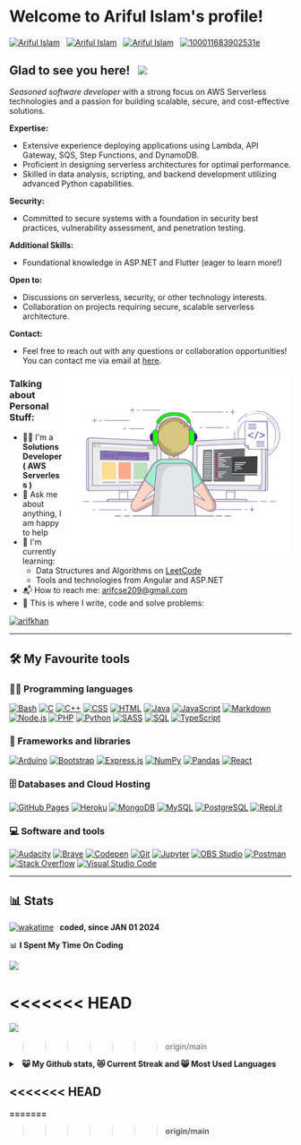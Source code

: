 # Welcome to Ariful Islam's profile!

<a href="https://www.linkedin.com/in/devarifkhan/" target="_blank"><img align="center" src="https://raw.githubusercontent.com/rahuldkjain/github-profile-readme-generator/master/src/images/icons/Social/linked-in-alt.svg" alt="Ariful Islam" height="30" width="40" /></a>
&nbsp;
<a href="https://twitter.com/devarif_khan" target="_blank"><img align="center" src="https://raw.githubusercontent.com/rahuldkjain/github-profile-readme-generator/master/src/images/icons/Social/twitter.svg" alt="Ariful Islam" height="30" width="40" /></a>
&nbsp;
<a href="https://www.instagram.com/devarifkhan/" target="_blank"><img align="center" src="https://raw.githubusercontent.com/rahuldkjain/github-profile-readme-generator/master/src/images/icons/Social/instagram.svg" alt="Ariful Islam" height="30" width="40" /></a>
&nbsp;
<a href="https://www.facebook.com/ariful.devarif/" target="_blank"><img align="center" src="https://raw.githubusercontent.com/rahuldkjain/github-profile-readme-generator/master/src/images/icons/Social/facebook.svg" alt="100011683902531e" height="30" width="40" /></a>
&nbsp;



## Glad to see you here! &nbsp; ![](https://komarev.com/ghpvc/?username=devarifkhan&style=flat-square) 


*Seasoned software developer* with a strong focus on AWS Serverless technologies and a passion for building scalable, secure, and cost-effective solutions. 

**Expertise:**

* Extensive experience deploying applications using Lambda, API Gateway, SQS, Step Functions, and DynamoDB. 
* Proficient in designing serverless architectures for optimal performance.
* Skilled in data analysis, scripting, and backend development utilizing advanced Python capabilities.

**Security:**

* Committed to secure systems with a foundation in security best practices, vulnerability assessment, and penetration testing.

**Additional Skills:**

* Foundational knowledge in ASP.NET and Flutter (eager to learn more!)

**Open to:**

* Discussions on serverless, security, or other technology interests.
* Collaboration on projects requiring secure, scalable serverless architecture.

**Contact:**

* Feel free to reach out with any questions or collaboration opportunities! You can contact me via email at [here](mailto:[arifcse209@gmail.com]).


<img align="right" alt="GIF" src="https://github.com/AswinBarath/AswinBarath/blob/master/coding.gif?raw=true" width="408" height="318" />


### Talking about Personal Stuff:

- 👨‍🎓 I'm a **Solutions Developer ( AWS Serverless )**
- 💬 Ask me about anything, I am happy to help
- 🌱 I'm currently learning:
  - Data Structures and Algorithms on [LeetCode](https://leetcode.com/devarifkhan/)
  - Tools and technologies from Angular and ASP.NET
- 📬 How to reach me: [arifcse209@gmail.com](mailto:arifcse209@gmail.com)
- 💪 This is where I write, code and solve problems:



<a href="https://leetcode.com/devarifkhan/" target="_blank"><img align="center" src="https://raw.githubusercontent.com/rahuldkjain/github-profile-readme-generator/master/src/images/icons/Social/leet-code.svg" alt="arifkhan" height="30" width="40" /></a>


---

## 🛠️ My Favourite tools

### 👨‍💻 Programming languages

<p>
    <a href="#"><img alt="Bash" src="https://img.shields.io/badge/Bash-121011.svg?logo=gnu-bash&logoColor=white"></a>
    <a href="#"><img alt="C" src="https://custom-icon-badges.herokuapp.com/badge/C-03599C.svg?logo=c-in-hexagon&logoColor=white"></a>
    <a href="#"><img alt="C++" src="https://custom-icon-badges.herokuapp.com/badge/C++-9C033A.svg?logo=cpp2&logoColor=white"></a>
    <a href="#"><img alt="CSS" src="https://img.shields.io/badge/CSS-1572B6.svg?logo=css3&logoColor=white"></a>
    <a href="#"><img alt="HTML" src="https://img.shields.io/badge/HTML-E34F26.svg?logo=html5&logoColor=white"></a>
    <a href="#"><img alt="Java" src="https://img.shields.io/badge/Java-007396.svg?logo=java&logoColor=white"></a>
    <a href="#"><img alt="JavaScript" src="https://img.shields.io/badge/JavaScript-F7DF1E.svg?logo=javascript&logoColor=black"></a>
    <a href="#"><img alt="Markdown" src="https://img.shields.io/badge/Markdown-000000.svg?logo=markdown&logoColor=white"></a>
    <a href="#"><img alt="Node.js" src="https://img.shields.io/badge/Node.js-43853D.svg?logo=node.js&logoColor=white"></a>
    <a href="#"><img alt="PHP" src="https://img.shields.io/badge/PHP-777BB4.svg?logo=php&logoColor=white"></a>
    <a href="#"><img alt="Python" src="https://img.shields.io/badge/Python-14354C.svg?logo=python&logoColor=white"></a>
    <a href="#"><img alt="SASS" src="https://img.shields.io/badge/Sass-hotpink.svg?logo=SASS&logoColor=white"></a>
    <a href="#"><img alt="SQL" src="https://custom-icon-badges.herokuapp.com/badge/SQL-025E8C.svg?logo=database&logoColor=white"></a>
    <a href="#"><img alt="TypeScript" src="https://img.shields.io/badge/TypeScript-007ACC.svg?logo=typescript&logoColor=white"></a>
</p>

### 🧰 Frameworks and libraries

<p>
    <a href="#"><img alt="Arduino" src="https://img.shields.io/badge/-Arduino-00979D?logo=Arduino&logoColor=white"></a>
    <a href="#"><img alt="Bootstrap" src="https://img.shields.io/badge/Bootstrap-7952B3.svg?logo=bootstrap&logoColor=white"></a>
    <a href="#"><img alt="Express.js" src="https://img.shields.io/badge/Express.js-404d59.svg?logo=express&logoColor=white"></a>
    <a href="#"><img alt="NumPy" src="https://img.shields.io/badge/Numpy-013243.svg?logo=numpy&logoColor=white"></a>
    <a href="#"><img alt="Pandas" src="https://img.shields.io/badge/Pandas-150458.svg?logo=pandas&logoColor=white"></a>
    <a href="#"><img alt="React" src="https://img.shields.io/badge/React-20232a.svg?logo=react&logoColor=%2361DAFB"></a>
</p>

### 🗄️ Databases and Cloud Hosting

<p>
    <a href="#"><img alt="GitHub Pages" src="https://img.shields.io/badge/GitHub%20Pages-327FC7.svg?logo=github&logoColor=white"></a>
    <a href="#"><img alt="Heroku" src="https://img.shields.io/badge/Heroku-430098.svg?logo=heroku&logoColor=white"></a>
    <a href="#"><img alt="MongoDB" src ="https://img.shields.io/badge/MongoDB-4ea94b.svg?logo=mongodb&logoColor=white"></a>
    <a href="#"><img alt="MySQL" src="https://img.shields.io/badge/MySQL-00f.svg?logo=mysql&logoColor=white"></a>
    <a href="#"><img alt="PostgreSQL" src ="https://img.shields.io/badge/PostgreSQL-316192.svg?logo=postgresql&logoColor=white"></a>
    <a href="#"><img alt="Repl.it" src="https://img.shields.io/badge/Repl.it-0D101E.svg?logo=Replit&logoColor=white"></a>
</p>

### 💻 Software and tools

<p>
    <a href="#"><img alt="Audacity" src="https://img.shields.io/badge/-Audacity-0000CC?logo=audacity&logoColor=white"></a>
    <a href="#"><img alt="Brave" src="https://img.shields.io/badge/-Brave-FB542B?logo=brave&logoColor=white"></a>
    <a href="#"><img alt="Codepen" src="https://img.shields.io/badge/Codepen-000000.svg?logo=codepen&logoColor=white"></a>
    <a href="#"><img alt="Git" src="https://img.shields.io/badge/Git-F05033.svg?logo=git&logoColor=white"></a>
    <a href="#"><img alt="Jupyter" src="https://img.shields.io/badge/Jupyter-F37626.svg?logo=Jupyter&logoColor=white"></a>
    <a href="#"><img alt="OBS Studio" src="https://img.shields.io/badge/-OBS%20Studio-302E31?logo=obs-studio&logoColor=white"></a>
    <a href="#"><img alt="Postman" src="https://img.shields.io/badge/Postman-FF6C37?logo=postman&logoColor=white"></a>
    <a href="#"><img alt="Stack Overflow" src="https://img.shields.io/badge/-Stack%20Overflow-FE7A16?logo=stack-overflow&logoColor=white"></a>
    <a href="#"><img alt="Visual Studio Code" src="https://img.shields.io/badge/Visual%20Studio%20Code-0078d7.svg?logo=visual-studio-code&logoColor=white"></a>
</p>

---

## 📊 Stats

[![wakatime](https://wakatime.com/badge/user/d7c6de35-a8a3-4ac5-b46e-25fdc5c0ebba/project/1aa64651-2bc0-4db7-9900-5b56f3396420.svg)](https://wakatime.com/@d7c6de35-a8a3-4ac5-b46e-25fdc5c0ebba) <b>&nbsp; coded, since JAN 01 2024</b>

📊 <b>I Spent My Time On Coding</b>

<!--START_SECTION:waka-->
![](https://wakatime.com/share/@d7c6de35-a8a3-4ac5-b46e-25fdc5c0ebba/6d5c240f-322a-434d-be4e-ce0208a473c7.svg)
<!--END_SECTION:waka-->



<<<<<<< HEAD
=======
  ![](https://github-readme-stats.vercel.app/api?username=devarifkhan&theme=vue-dark&show_icons=true&hide_border=true&count_private=true)
>>>>>>> origin/main







<details>
  <summary>&nbsp;&nbsp;<b>😺 My Github stats, 😻 Current Streak and 😸 Most Used Languages</summary>
<<<<<<< HEAD
  <br/>
	<a href="https://github.com/devarifkhan/github-readme-stats" title="Go to Source"><img alt="AswinBarath's Github Stats" src="https://denvercoder1-github-readme-stats.vercel.app/api?username=devarifkhan&show_icons=true&count_private=true&theme=react&border=61dafb&hide_border=true" height="172px"/></a>
	<a href="https://github.com/devarifkhan/github-readme-stats" title="Go to Source"><img alt="Arifuls's Top Languages" src="https://github-readme-stats.vercel.app/api/top-langs/?username=devarifkhan&langs_count=6&layout=compact&theme=react&hide_border=true&border_color=61dafb&hide=Jupyter%20Notebook,html,css,scss,pug,ruby,php,shell" height="172px"/></a>
  <br/>
 

<p align=center>
  <a href="https://git.io/streak-stats" title="Go to Source">
    <img alt="Ariful's Streak" src="https://github-readme-streak-stats.herokuapp.com/?user=devarifkhan&theme=react&border=61dafb" height="192px"/>
  </a>
</p>
=======
  </br>
    <p>
     ![](https://github-readme-streak-stats.herokuapp.com/?user=devarifkhan&theme=vue-dark&hide_border=true)
    </p>
    



>>>>>>> origin/main
<br />

</details>

<<<<<<< HEAD
---
=======


>>>>>>> origin/main

